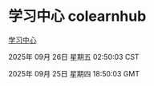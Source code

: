 # 学习中心 colearnhub
[学习中心](http://:56308/colearnhub/)

2025年 09月 26日 星期五 02:50:03 CST

2025年 09月 25日 星期四 18:50:03 GMT

